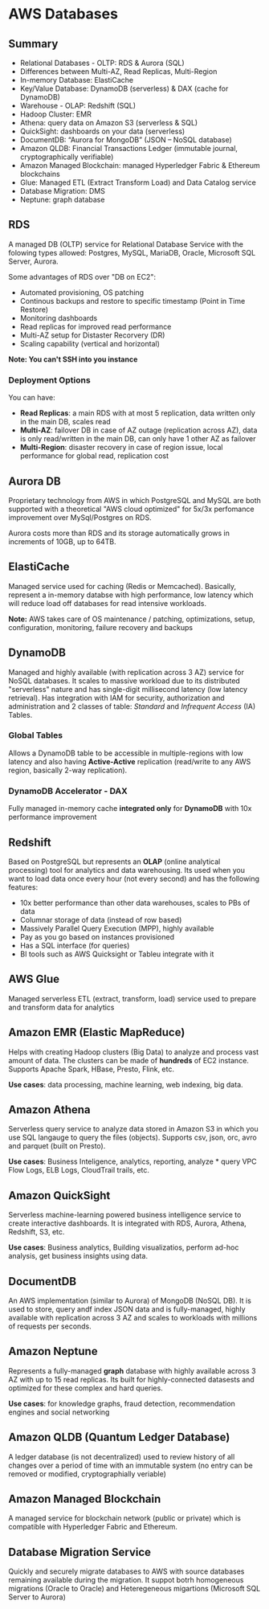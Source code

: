 # AWS Databases

## Summary

- Relational Databases - OLTP: RDS & Aurora (SQL)
- Differences between Multi-AZ, Read Replicas, Multi-Region
- In-memory Database: ElastiCache
- Key/Value Database: DynamoDB (serverless) & DAX (cache for DynamoDB)
- Warehouse - OLAP: Redshift (SQL)
- Hadoop Cluster: EMR
- Athena: query data on Amazon S3 (serverless & SQL)
- QuickSight: dashboards on your data (serverless)
- DocumentDB: “Aurora for MongoDB” (JSON – NoSQL database)
- Amazon QLDB: Financial Transactions Ledger (immutable journal, cryptographically verifiable)
- Amazon Managed Blockchain: managed Hyperledger Fabric & Ethereum blockchains
- Glue: Managed ETL (Extract Transform Load) and Data Catalog service
- Database Migration: DMS
- Neptune: graph database

## RDS

A managed DB (OLTP) service for Relational Database Service with the folowing types allowed: Postgres, MySQL, MariaDB, Oracle, Microsoft SQL Server, Aurora.

Some advantages of RDS over "DB on EC2":
- Automated provisioning, OS patching
- Continous backups and restore to specific timestamp (Point in Time Restore)
- Monitoring dashboards
- Read replicas for improved read performance
- Multi-AZ setup for Distaster Recorvery (DR)
- Scaling capability (vertical and horizontal)

**Note: You can't SSH into you instance**

### Deployment Options

You can have:

- **Read Replicas**: a main RDS with at most 5 replication, data written only in the main DB, scales read
- **Multi-AZ**: failover DB in case of AZ outage (replication across AZ), data is only read/written in the main DB, can only have 1 other AZ as failover
- **Multi-Region**: disaster recovery in case of region issue, local performance for global read, replication cost

## Aurora DB

Proprietary technology from AWS in which PostgreSQL and MySQL are both supported with a theoretical "AWS cloud optimized" for 5x/3x perfomance improvement over MySql/Postgres on RDS.

Aurora costs more than RDS and its storage automatically grows in increments of 10GB, up to 64TB.

## ElastiCache

Managed service used for caching (Redis or Memcached). Basically, represent a in-memory databse with high performance, low latency which will reduce load off databases for read intensive workloads.

**Note:** AWS takes care of OS maintenance / patching, optimizations, setup, configuration, monitoring, failure recovery and backups

## DynamoDB

Managed and highly available (with replication across 3 AZ) service for NoSQL databases. It scales to massive workload due to its distributed "serverless" nature and has single-digit millisecond latency (low latency retrieval).
Has integration with IAM for security, authorization and administration and 2 classes of table: *Standard* and *Infrequent Access* (IA) Tables.

### Global Tables

Allows a DynamoDB table to be accessible in multiple-regions with low latency and also having **Active-Active** replication (read/write to any AWS region, basically 2-way replication).

### DynamoDB Accelerator - DAX

Fully managed in-memory cache **integrated only** for **DynamoDB** with 10x performance improvement

## Redshift

Based on PostgreSQL but represents an **OLAP** (online analytical processing) tool for analytics and data warehousing. Its used when you want to load data once every hour (not every second) and has the following features:
- 10x better performance than other data warehouses, scales to PBs of data
- Columnar storage of data (instead of row based)
- Massively Parallel Query Execution (MPP), highly available
- Pay as you go based on instances provisioned
- Has a SQL interface (for queries)
- BI tools such as AWS Quicksight or Tableu integrate with it

## AWS Glue

Managed serverless ETL (extract, transform, load) service used to prepare and transform data for analytics

## Amazon EMR (Elastic MapReduce)

Helps with creating Hadoop clusters (Big Data) to analyze and process vast amount of data. The clusters can be made of **hundreds** of EC2 instance.
Supports Apache Spark, HBase, Presto, Flink, etc.

**Use cases**: data processing, machine learning, web indexing, big data.

## Amazon Athena 

Serverless query service to analyze data stored in Amazon S3 in which you use SQL langauge to query the files (objects). Supports csv, json, orc, avro and parquet (built on Presto).

**Use cases**: Business Inteligence, analytics, reporting, analyze * query VPC Flow Logs, ELB Logs, CloudTrail trails, etc.

## Amazon QuickSight

Serverless machine-learning powered business intelligence service to create interactive dashboards. It is integrated with RDS, Aurora, Athena, Redshift, S3, etc.

**Use cases**: Business analytics, Building visualizatios, perform ad-hoc analysis, get business insights using data.

## DocumentDB

An AWS implementation (similar to Aurora) of MongoDB (NoSQL DB). It is used to store, query andf index JSON data and is fully-managed, highly available with replication across 3 AZ and scales to workloads with millions of requests per seconds.

## Amazon Neptune

Represents a fully-managed **graph** database with highly available across 3 AZ with up to 15 read replicas. Its built for highly-connected datasests and optimized for these complex and hard queries.

**Use cases**: for knowledge graphs, fraud detection, recommendation engines and social networking 

## Amazon QLDB (Quantum Ledger Database)

A ledger database (is not decentralized) used to review history of all changes over a period of time with an immutable system (no entry can be removed or modified, cryptographially veriable)

## Amazon Managed Blockchain

A managed service for blockchain network (public or private) which is compatible with Hyperledger Fabric and Ethereum.

## Database Migration Service 

Quickly and securely migrate databases to AWS with source databases remaining available during the migration. It suppot botrh homogeneous migrations (Oracle to Oracle) and Heteregeneous migartions (Microsoft SQL Server to Aurora)
